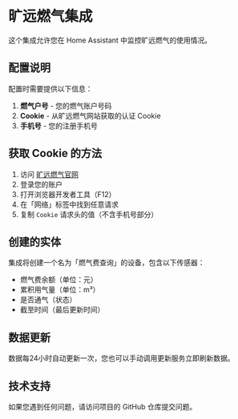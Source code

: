# 旷远燃气集成

这个集成允许您在 Home Assistant 中监控旷远燃气的使用情况。

## 配置说明

配置时需要提供以下信息：

1. **燃气户号** - 您的燃气账户号码
2. **Cookie** - 从旷远燃气网站获取的认证 Cookie
3. **手机号** - 您的注册手机号

## 获取 Cookie 的方法

1. 访问 [旷远燃气官网](http://www.kynyyyt.com)
2. 登录您的账户
3. 打开浏览器开发者工具（F12）
4. 在「网络」标签中找到任意请求
5. 复制 `Cookie` 请求头的值（不含手机号部分）

## 创建的实体

集成将创建一个名为「燃气费查询」的设备，包含以下传感器：

- 燃气费余额（单位：元）
- 累积用气量（单位：m³）
- 是否通气（状态）
- 截至时间（最后更新时间）

## 数据更新

数据每24小时自动更新一次，您也可以手动调用更新服务立即刷新数据。

## 技术支持

如果您遇到任何问题，请访问项目的 GitHub 仓库提交问题。

